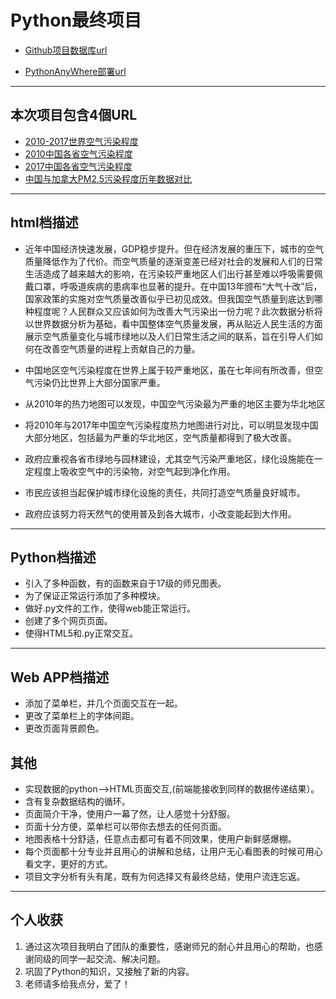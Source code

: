 # Python最终项目

- [Github项目数据库url](https://github.com/freecodecampvividboy/python_end/tree/master/%E4%BA%A4%E4%BA%92%E5%8F%AF%E8%A7%86%E5%8C%96)

- [PythonAnyWhere部署url](http://chenqiang123.pythonanywhere.com/)

---------------------------------------------------------------------------

## 本次项目包含4個URL

- [2010-2017世界空气污染程度](http://chenqiang123.pythonanywhere.com/)
- [2010中国各省空气污染程度](http://chenqiang123.pythonanywhere.com/index2)
- [2017中国各省空气污染程度](http://chenqiang123.pythonanywhere.com/index3)
- [中国与加拿大PM2.5污染程度历年数据对比](http://chenqiang123.pythonanywhere.com/index4)


---------------------------------------------------------------------------

## html档描述

- 近年中国经济快速发展，GDP稳步提升。但在经济发展的重压下，城市的空气质量降低作为了代价。而空气质量的逐渐变差已经对社会的发展和人们的日常生活造成了越来越大的影响，在污染较严重地区人们出行甚至难以呼吸需要佩戴口罩，呼吸道疾病的患病率也显著的提升。在中国13年颁布“大气十改”后，国家政策的实施对空气质量改善似乎已初见成效。但我国空气质量到底达到哪种程度呢？人民群众又应该如何为改善大气污染出一份力呢？此次数据分析将以世界数据分析为基础，看中国整体空气质量发展，再从贴近人民生活的方面展示空气质量变化与城市绿地以及人们日常生活之间的联系，旨在引导人们如何在改善空气质量的进程上贡献自己的力量。

- 中国地区空气污染程度在世界上属于较严重地区，虽在七年间有所改善，但空气污染仍比世界上大部分国家严重。

- 从2010年的热力地图可以发现，中国空气污染最为严重的地区主要为华北地区

- 将2010年与2017年中国空气污染程度热力地图进行对比，可以明显发现中国大部分地区，包括最为严重的华北地区，空气质量都得到了极大改善。

- 政府应重视各省市绿地与园林建设，尤其空气污染严重地区，绿化设施能在一定程度上吸收空气中的污染物，对空气起到净化作用。

- 市民应该担当起保护城市绿化设施的责任，共同打造空气质量良好城市。
 
- 政府应该努力将天然气的使用普及到各大城市，小改变能起到大作用。

---------------------------------------------------------------------------

## Python档描述

- 引入了多种函数，有的函数来自于17级的师兄图表。
- 为了保证正常运行添加了多种模块。
- 做好.py文件的工作，使得web能正常运行。
- 创建了多个网页页面。
- 使得HTML5和.py正常交互。

-----------------------------------------------------------------------

## Web APP档描述

- 添加了菜单栏，并几个页面交互在一起。
- 更改了菜单栏上的字体间距。
- 更改页面背景颜色。

## 其他

- 实现数据的python——>HTML页面交互,(前端能接收到同样的数据传递结果）。
- 含有复杂数据结构的循环。
- 页面简介干净，使用户一幕了然，让人感觉十分舒服。
- 页面十分方便，菜单栏可以带你去想去的任何页面。 
- 地图表格十分舒适，任意点击都可有着不同效果，使用户新鲜感爆棚。
- 每个页面都十分专业并且用心的讲解和总结，让用户无心看图表的时候可用心看文字，更好的方式。
- 项目文字分析有头有尾，既有为何选择又有最终总结，使用户流连忘返。

---------------------------------------------------------------------------------

## 个人收获

1. 通过这次项目我明白了团队的重要性，感谢师兄的耐心并且用心的帮助，也感谢同级的同学一起交流、解决问题。
2. 巩固了Python的知识，又接触了新的内容。
3. 老师请多给我点分，爱了！
